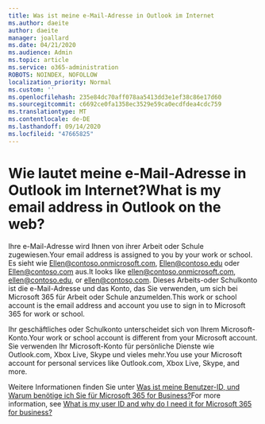 ```yaml
---
title: Was ist meine e-Mail-Adresse in Outlook im Internet
ms.author: daeite
author: daeite
manager: joallard
ms.date: 04/21/2020
ms.audience: Admin
ms.topic: article
ms.service: o365-administration
ROBOTS: NOINDEX, NOFOLLOW
localization_priority: Normal
ms.custom: ''
ms.openlocfilehash: 235e84dc70aff078aa5413dd3e1ef38c86e17d60
ms.sourcegitcommit: c6692ce0fa1358ec3529e59ca0ecdfdea4cdc759
ms.translationtype: MT
ms.contentlocale: de-DE
ms.lasthandoff: 09/14/2020
ms.locfileid: "47665825"
---
```

# <a name="what-is-my-email-address-in-outlook-on-the-web"></a><span data-ttu-id="53cd5-102">Wie lautet meine e-Mail-Adresse in Outlook im Internet?</span><span class="sxs-lookup"><span data-stu-id="53cd5-102">What is my email address in Outlook on the web?</span></span>

<span data-ttu-id="53cd5-103">Ihre e-Mail-Adresse wird Ihnen von ihrer Arbeit oder Schule zugewiesen.</span><span class="sxs-lookup"><span data-stu-id="53cd5-103">Your email address is assigned to you by your work or school.</span></span> <span data-ttu-id="53cd5-104">Es sieht wie Ellen@contoso.onmicrosoft.com, Ellen@contoso.edu oder Ellen@contoso.com aus.</span><span class="sxs-lookup"><span data-stu-id="53cd5-104">It looks like ellen@contoso.onmicrosoft.com, ellen@contoso.edu, or ellen@contoso.com.</span></span> <span data-ttu-id="53cd5-105">Dieses Arbeits-oder Schulkonto ist die e-Mail-Adresse und das Konto, das Sie verwenden, um sich bei Microsoft 365 für Arbeit oder Schule anzumelden.</span><span class="sxs-lookup"><span data-stu-id="53cd5-105">This work or school account is the email address and account you use to sign in to Microsoft 365 for work or school.</span></span>

<span data-ttu-id="53cd5-106">Ihr geschäftliches oder Schulkonto unterscheidet sich von Ihrem Microsoft-Konto.</span><span class="sxs-lookup"><span data-stu-id="53cd5-106">Your work or school account is different from your Microsoft account.</span></span> <span data-ttu-id="53cd5-107">Sie verwenden Ihr Microsoft-Konto für persönliche Dienste wie Outlook.com, Xbox Live, Skype und vieles mehr.</span><span class="sxs-lookup"><span data-stu-id="53cd5-107">You use your Microsoft account for personal services like Outlook.com, Xbox Live, Skype, and more.</span></span>

<span data-ttu-id="53cd5-108">Weitere Informationen finden Sie unter [Was ist meine Benutzer-ID, und Warum benötige ich Sie für Microsoft 365 for Business?](https://support.office.com/article/37da662b-5da6-4b56-a091-2731b2ecc8b4)</span><span class="sxs-lookup"><span data-stu-id="53cd5-108">For more information, see [What is my user ID and why do I need it for Microsoft 365 for business?](https://support.office.com/article/37da662b-5da6-4b56-a091-2731b2ecc8b4)</span></span>